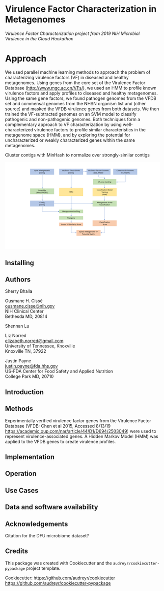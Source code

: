 # Virulence Factor Characterization in Metagenomes

###### Virulence Factor Characterization project from 2019 NIH Microbial Virulence in the Cloud Hackathon

# Approach
We used parallel machine learning methods to approach the problem of characterizing virulence factors (VF) in diseased and healthy metagenomes. Using genes from the core set of the Virulence Factor Database (http://www.mgc.ac.cn/VFs/), we used an HMM to profile known virulence factors and apply profiles to diseased and healthy metagenomes. Using the same gene factors, we found pathogen genomes from the VFDB set and commensal genomes from the NHSN organism list and (other source) and masked the VFDB virulence genes from both datasets. We then trained the VF-subtracted genomes on an SVM model to classify pathogenic and non-pathogenic genomes. Both techniques form a complementary approach to VF characterization by using well-characterized virulence factors to profile similar characteristics in the metagenome space (HMM), and by exploring the potential for uncharacterized or weakly characterized genes within the same metagenomes. 

Cluster contigs with MinHash to normalize over strongly-similar contigs

![workflow](https://github.com/NCBI-Hackathons/Virulence_Factor_Characterization/blob/master/VFCflow.png)



## Installing

## Authors

Sherry Bhalla

Ousmane H. Cissé  
ousmane.cisse@nih.gov  
NIH Clinical Center  
Bethesda MD, 20814

Shennan Lu

Liz Norred  
elizabeth.norred@gmail.com  
University of Tennessee, Knoxville  
Knoxville TN, 37922 

Justin Payne  
justin.payne@fda.hhs.gov  
US-FDA Center for Food Safety and Applied Nutrition  
College Park MD, 20710  


## Introduction

## Methods

Experimentally verified virulence factor genes from the Virulence Factor Database (VFDB: Chen et al 2015, Accessed 8/13/19 https://academic.oup.com/nar/article/44/D1/D694/2503049) were used to represent virulence-associated genes. A Hidden Markov Model (HMM) was applied to the VFDB genes to create virulence profiles.

## Implementation

## Operation

## Use Cases

## Data and software availability



## Acknowledgements
Citation for the DFU microbiome dataset?

## Credits

This package was created with Cookiecutter and the `audreyr/cookiecutter-pypackage` project template.

Cookiecutter: https://github.com/audreyr/cookiecutter  
https://github.com/audreyr/cookiecutter-pypackage



